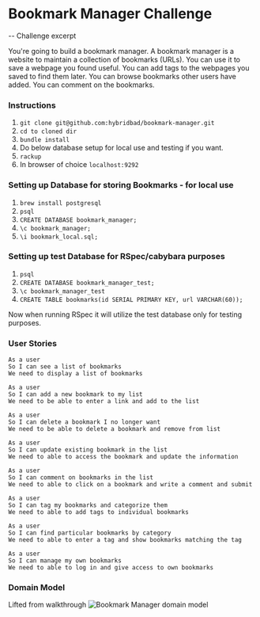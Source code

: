 # Bookmark Manager Challenge

-- Challenge excerpt

You're going to build a bookmark manager. A bookmark manager is a website to maintain a collection of bookmarks (URLs). You can use it to save a webpage you found useful. You can add tags to the webpages you saved to find them later. You can browse bookmarks other users have added. You can comment on the bookmarks.

### Instructions

1. `git clone git@github.com:hybridbad/bookmark-manager.git`
2. `cd to cloned dir`
3. `bundle install`
4. Do below database setup for local use and testing if you want.
5. `rackup`
6. In browser of choice `localhost:9292`

### Setting up Database for storing Bookmarks - for local use
1. `brew install postgresql`
2. `psql`
3. `CREATE DATABASE bookmark_manager;`
4. `\c bookmark_manager;`
5. `\i bookmark_local.sql;`

### Setting up test Database for RSpec/cabybara purposes
1. `psql`
2. `CREATE DATABASE bookmark_manager_test;`
3. `\c bookmark_manager_test`
4. `CREATE TABLE bookmarks(id SERIAL PRIMARY KEY, url VARCHAR(60));`

Now when running RSpec it will utilize the test database only for testing purposes.


### User Stories
```
As a user
So I can see a list of bookmarks
We need to display a list of bookmarks
```
```
As a user
So I can add a new bookmark to my list
We need to be able to enter a link and add to the list
```
```
As a user
So I can delete a bookmark I no longer want
We need to be able to delete a bookmark and remove from list
```
```
As a user
So I can update existing bookmark in the list
We need to able to access the bookmark and update the information
```
```
As a user
So I can comment on bookmarks in the list
We need to able to click on a bookmark and write a comment and submit
```
```
As a user
So I can tag my bookmarks and categorize them
We need to able to add tags to individual bookmarks
```
```
As a user
So I can find particular bookmarks by category
We need to able to enter a tag and show bookmarks matching the tag
```
```
As a user
So I can manage my own bookmarks
We need to able to log in and give access to own bookmarks
```

### Domain Model

Lifted from walkthrough
![Bookmark Manager domain model](https://github.com/makersacademy/course/blob/master/bookmark_manager/images/bookmark_manager_1.png?raw=true)


